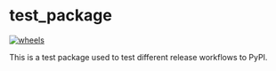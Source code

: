 # test_package

[![wheels](https://github.com/JeanChristopheMorinPerso/test_package/actions/workflows/wheels.yaml/badge.svg)](https://github.com/JeanChristopheMorinPerso/test_package/actions/workflows/wheels.yaml)

This is a test package used to test different release workflows to PyPI.
